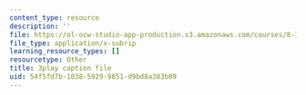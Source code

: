```yaml
---
content_type: resource
description: ''
file: https://ol-ocw-studio-app-production.s3.amazonaws.com/courses/8-701-introduction-to-nuclear-and-particle-physics-fall-2020/54f5fd7b103859299851d9bd8a383b09_vICUY43i190.vtt
file_type: application/x-subrip
learning_resource_types: []
resourcetype: Other
title: 3play caption file
uid: 54f5fd7b-1038-5929-9851-d9bd8a383b09
---
```

